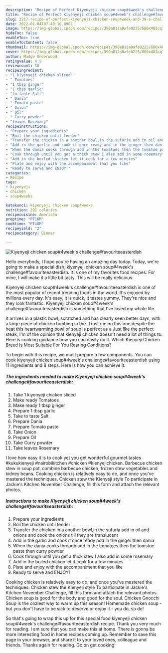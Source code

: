 ```yaml
---
description: "Recipe of Perfect Kiyenyeji chicken soup#4week's challenge#favouriteeasterdish"
title: "Recipe of Perfect Kiyenyeji chicken soup#4week's challenge#favouriteeasterdish"
slug: 2217-recipe-of-perfect-kiyenyeji-chicken-soup4week-and-39-s-challengefavouriteeasterdish
date: 2022-01-04T07:49:16.090Z
image: https://img-global.cpcdn.com/recipes/390a812a0afe0225/680x482cq70/kiyenyeji-chicken-soup4weeks-challengefavouriteeasterdish-recipe-main-photo.jpg
hideToc: false
enableToc: true
enableTocContent: false
thumbnail: https://img-global.cpcdn.com/recipes/390a812a0afe0225/680x482cq70/kiyenyeji-chicken-soup4weeks-challengefavouriteeasterdish-recipe-main-photo.jpg
cover: https://img-global.cpcdn.com/recipes/390a812a0afe0225/680x482cq70/kiyenyeji-chicken-soup4weeks-challengefavouriteeasterdish-recipe-main-photo.jpg
author: Madge Underwood
ratingvalue: 4.5
reviewcount: 10
recipeingredient:
- "1 kiyenyeji chicken sliced"
- " Tomatoes"
- "1 tbsp ginger"
- "1 tbsp garlic"
- "to taste Salt"
- " Dania"
- " Tomato paste"
- " Onion"
- " Oil"
- " Curry powder"
- "leaves Rosemary"
recipeinstructions:
- "Prepare your ingredients"
- "Boil the chicken until tender"
- "Transfer the chicken in a another bowl,in the sufuria add in oil and onions and cook the onions till they are translucent"
- "Add in the garlic and cook it once ready add in the ginger then dania"
- "When the dania cooks through add in the tomatoes then the tomstoe paste then curry powder"
- "Cook through until you get a thick stew I also add in some rosemary"
- "Add in the boiled chicken let it cook for a few minutes"
- "Plate and enjoy with the accompaniment that you like"
- "Ready to serve and ENJOY!"
categories:
- Recipe
tags:
- kiyenyeji
- chicken
- soup4weeks

katakunci: kiyenyeji chicken soup4weeks 
nutrition: 291 calories
recipecuisine: American
preptime: "PT16M"
cooktime: "PT48M"
recipeyield: "2"
recipecategory: Dinner

---
```



![Kiyenyeji chicken soup#4week&#39;s challenge#favouriteeasterdish](https://img-global.cpcdn.com/recipes/390a812a0afe0225/680x482cq70/kiyenyeji-chicken-soup4weeks-challengefavouriteeasterdish-recipe-main-photo.jpg)

Hello everybody, I hope you're having an amazing day today. Today, we're going to make a special dish, kiyenyeji chicken soup#4week&#39;s challenge#favouriteeasterdish. It is one of my favorites food recipes. For mine, I will make it a little bit tasty. This will be really delicious.

Kiyenyeji chicken soup#4week&#39;s challenge#favouriteeasterdish is one of the most popular of recent trending foods in the world. It's enjoyed by millions every day. It's easy, it is quick, it tastes yummy. They're nice and they look fantastic. Kiyenyeji chicken soup#4week&#39;s challenge#favouriteeasterdish is something that I've loved my whole life.

It arrives in a plastic bowl, scratched and has clearly seen better days, with a large piece of chicken bobbing in the. Trust me on this one,despite the heat this heartwarming bowl of soup is perfect as a Just like the perfect steak, I&#39;m of the opinion that kienyeji chicken doesn&#39;t need a lot of things to. Here is cooking guidance how you can easily do it. Which Kienyeji Chicken Breed Is Most Suitable For You Rearing Conditions?


To begin with this recipe, we must prepare a few components. You can cook kiyenyeji chicken soup#4week&#39;s challenge#favouriteeasterdish using 11 ingredients and 8 steps. Here is how you can achieve it.

<!--inarticleads1-->

##### The ingredients needed to make Kiyenyeji chicken soup#4week&#39;s challenge#favouriteeasterdish:

1. Take 1 kiyenyeji chicken sliced
1. Make ready  Tomatoes
1. Make ready 1 tbsp ginger
1. Prepare 1 tbsp garlic
1. Take to taste Salt
1. Prepare  Dania
1. Prepare  Tomato paste
1. Take  Onion
1. Prepare  Oil
1. Take  Curry powder
1. Take leaves Rosemary


I love how easy it is to cook yet you get wonderful gourmet tastes #kukukienyeji #nairobikitchen #chicken #kienyejichicken. Barbecue chicken stew in soup pot, combine barbecue chicken, frozen stew vegetables and kidney beans. Cooking chicken is relatively easy to do, and once you&#39;ve mastered the techniques. Chicken stew the Kienyeji style To participate in Jackie&#39;s Kitchen November Challenge, fill this form and attach the relevant photos. 

<!--inarticleads2-->

##### Instructions to make Kiyenyeji chicken soup#4week&#39;s challenge#favouriteeasterdish:

1. Prepare your ingredients
1. Boil the chicken until tender
1. Transfer the chicken in a another bowl,in the sufuria add in oil and onions and cook the onions till they are translucent
1. Add in the garlic and cook it once ready add in the ginger then dania
1. When the dania cooks through add in the tomatoes then the tomstoe paste then curry powder
1. Cook through until you get a thick stew I also add in some rosemary
1. Add in the boiled chicken let it cook for a few minutes
1. Plate and enjoy with the accompaniment that you like
1. Ready to serve and ENJOY!

Cooking chicken is relatively easy to do, and once you&#39;ve mastered the techniques. Chicken stew the Kienyeji style To participate in Jackie&#39;s Kitchen November Challenge, fill this form and attach the relevant photos. Chicken soup is good for the body and good for the soul. Chicken Gnocchi Soup is the coziest way to warm up this season! Homemade chicken soup - but you don&#39;t have to be sick to deserve or enjoy it - you do, so do! 

So that's going to wrap this up for this special food kiyenyeji chicken soup#4week&#39;s challenge#favouriteeasterdish recipe. Thank you very much for reading. I am sure that you can make this at home. There is gonna be more interesting food in home recipes coming up. Remember to save this page in your browser, and share it to your loved ones, colleague and friends. Thanks again for reading. Go on get cooking!
